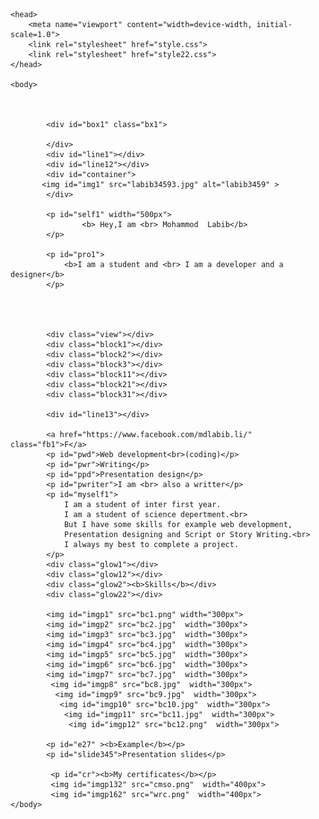 
<html> 

    <head>
        <meta name="viewport" content="width=device-width, initial-scale=1.0">
        <link rel="stylesheet" href="style.css">
        <link rel="stylesheet" href="style22.css">
    </head>

    <body>

          

            <div id="box1" class="bx1">
             
            </div> 
            <div id="line1"></div> 
            <div id="line12"></div>
            <div id="container">
           <img id="img1" src="labib34593.jpg" alt="labib3459" > 
            </div>

            <p id="self1" width="500px">
                    <b> Hey,I am <br> Mohammod  Labib</b>
            </p>

            <p id="pro1">
                <b>I am a student and <br> I am a developer and a designer</b>
            </p>

             

            
            <div class="view"></div>
            <div class="block1"></div>
            <div class="block2"></div>
            <div class="block3"></div>
            <div class="block11"></div>
            <div class="block21"></div>
            <div class="block31"></div>

            <div id="line13"></div>

            <a href="https://www.facebook.com/mdlabib.li/" class="fb1">F</a>
            <p id="pwd">Web development<br>(coding)</p>
            <p id="pwr">Writing</p>
            <p id="ppd">Presentation design</p>
            <p id="pwriter">I am <br> also a writter</p>
            <p id="myself1">
                I am a student of inter first year. 
                I am a student of science depertment.<br>
                But I have some skills for example web development,
                Presentation designing and Script or Story Writing.<br>
                I always my best to complete a project.
            </p>
            <div class="glow1"></div>
            <div class="glow12"></div>
            <div class="glow2"><b>Skills</b></div>
            <div class="glow22"></div>

            <img id="imgp1" src="bc1.png" width="300px">
            <img id="imgp2" src="bc2.jpg"  width="300px">
            <img id="imgp3" src="bc3.jpg"  width="300px">
            <img id="imgp4" src="bc4.jpg"  width="300px">
            <img id="imgp5" src="bc5.jpg"  width="300px">
            <img id="imgp6" src="bc6.jpg"  width="300px">
            <img id="imgp7" src="bc7.jpg"  width="300px">
             <img id="imgp8" src="bc8.jpg"  width="300px">
              <img id="imgp9" src="bc9.jpg"  width="300px">
               <img id="imgp10" src="bc10.jpg"  width="300px">
                <img id="imgp11" src="bc11.jpg"  width="300px">
                 <img id="imgp12" src="bc12.png"  width="300px">

            <p id="e27" ><b>Example</b></p>
            <p id="slide345">Presentation slides</p>

             <p id="cr"><b>My certificates</b></p>
             <img id="imgp132" src="cmso.png"  width="400px">
             <img id="imgp162" src="wrc.png"  width="400px">
    </body>




</html>
